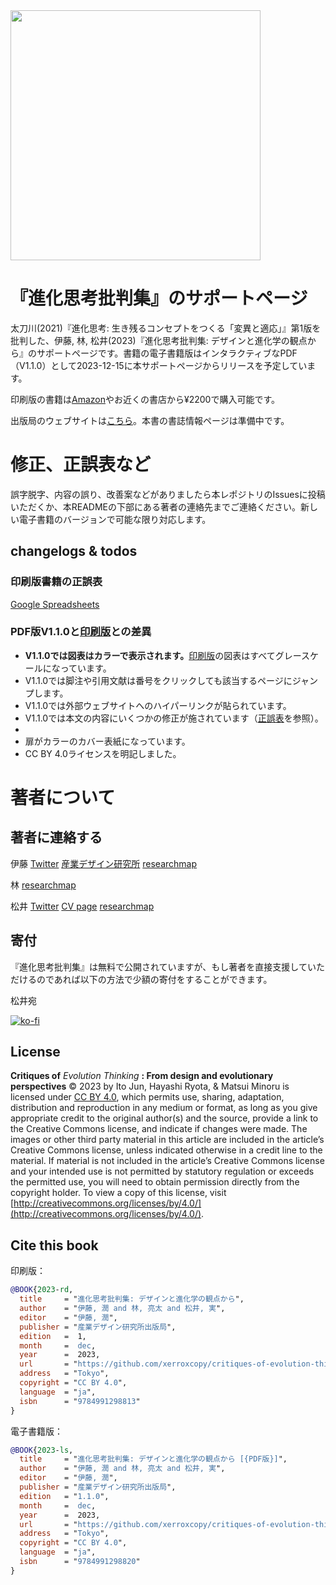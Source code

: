 <img src="https://github.com/xerroxcopy/critiques-of-evolution-thinking/assets/13182777/e73d77e4-b61f-4db6-9791-c37d4408d383" width="400">

# 『進化思考批判集』のサポートページ

太刀川(2021)『進化思考: 生き残るコンセプトをつくる「変異と適応」』第1版を批判した、伊藤, 林, 松井(2023)『進化思考批判集: デザインと進化学の観点から』のサポートページです。書籍の電子書籍版はインタラクティブなPDF（V1.1.0）として2023-12-15に本サポートページからリリースを予定しています。

印刷版の書籍は[Amazon](https://www.amazon.co.jp/%E9%80%B2%E5%8C%96%E6%80%9D%E8%80%83%E6%89%B9%E5%88%A4%E9%9B%86-%E3%83%87%E3%82%B6%E3%82%A4%E3%83%B3%E3%81%A8%E9%80%B2%E5%8C%96%E5%AD%A6%E3%81%AE%E8%A6%B3%E7%82%B9%E3%81%8B%E3%82%89-%E4%BC%8A%E8%97%A4%E6%BD%A4/dp/4991298814/ref=sr_1_1?crid=MVZXUP99M6JN&keywords=%E9%80%B2%E5%8C%96%E6%80%9D%E8%80%83%E6%89%B9%E5%88%A4%E9%9B%86&qid=1702548135&sprefix=%2Caps%2C374&sr=8-1)やお近くの書店から¥2200で購入可能です。

出版局のウェブサイトは[こちら](http://press.rcfi.design/)。本書の書誌情報ページは準備中です。

# 修正、正誤表など

誤字脱字、内容の誤り、改善案などがありましたら本レポジトリのIssuesに投稿いただくか、本READMEの下部にある著者の連絡先までご連絡ください。新しい電子書籍のバージョンで可能な限り対応します。


## changelogs & todos



### 印刷版書籍の正誤表

[Google Spreadsheets](https://docs.google.com/spreadsheets/d/1kBQVRnizuNQKd_WJDbRE76dxKoDw117orOidol-hVOI/edit?sharingaction=ownershiptransfer#gid=0)

### PDF版V1.1.0と[印刷版](https://github.com/xerroxcopy/critiques-of-evolution-thinking/tree/1.0.0)との差異


- **V1.1.0では図表はカラーで表示されます。**[印刷版](https://github.com/xerroxcopy/critiques-of-evolution-thinking/tree/1.0.0)の図表はすべてグレースケールになっています。
- V1.1.0では脚注や引用文献は番号をクリックしても該当するページにジャンプします。
- V1.1.0では外部ウェブサイトへのハイパーリンクが貼られています。
- V1.1.0では本文の内容にいくつかの修正が施されています（[正誤表](https://docs.google.com/spreadsheets/d/1kBQVRnizuNQKd_WJDbRE76dxKoDw117orOidol-hVOI/edit?sharingaction=ownershiptransfer#gid=0)を参照）。
- 
- 扉がカラーのカバー表紙になっています。
- CC BY 4.0ライセンスを明記しました。

# 著者について

## 著者に連絡する

伊藤 [Twitter](https://twitter.com/itojundesign) [産業デザイン研究所](https://rcfi.design/) [researchmap](https://researchmap.jp/itojun)

林 [researchmap](https://researchmap.jp/turtle_barnacle)

松井 [Twitter](https://twitter.com/minoru_matsui) [CV page](https://xerroxcopy.github.io) [researchmap](https://researchmap.jp/xerroxcopy)


## 寄付

『進化思考批判集』は無料で公開されていますが、もし著者を直接支援していただけるのであれば以下の方法で少額の寄付をすることができます。

松井宛

[![ko-fi](https://ko-fi.com/img/githubbutton_sm.svg)](https://ko-fi.com/V7V8S6EKX)

## License

**Critiques of** *Evolution Thinking* **: From design and evolutionary perspectives** © 2023 by Ito Jun, Hayashi Ryota, & Matsui Minoru is licensed under [CC BY 4.0](http://creativecommons.org/licenses/by/4.0/), which permits use, sharing, adaptation, distribution and reproduction in any medium or format, as long as you give appropriate credit to the original author(s) and the source, provide a link to the Creative Commons license, and indicate if changes were made. The images or other third party material in this article are included in the article’s Creative Commons license, unless indicated  otherwise in a credit line to the material. If material is not included in the article’s Creative Commons license and your intended use is not permitted by statutory regulation or exceeds the permitted use, you will need to obtain permission directly from the copyright holder. To view a copy of this license, visit [http://creativecommons.org/licenses/by/4.0/](http://creativecommons.org/licenses/by/4.0/).

## Cite this book

印刷版：
```bibtex
@BOOK{2023-rd,
  title     = "進化思考批判集: デザインと進化学の観点から",
  author    = "伊藤, 潤 and 林, 亮太 and 松井, 実",
  editor    = "伊藤, 潤",
  publisher = "産業デザイン研究所出版局",
  edition   =  1,
  month     =  dec,
  year      =  2023,
  url       = "https://github.com/xerroxcopy/critiques-of-evolution-thinking",
  address   = "Tokyo",
  copyright = "CC BY 4.0",
  language  = "ja",
  isbn      = "9784991298813"
}
```

電子書籍版：
```bibtex
@BOOK{2023-ls,
  title     = "進化思考批判集: デザインと進化学の観点から [{PDF版}]",
  author    = "伊藤, 潤 and 林, 亮太 and 松井, 実",
  editor    = "伊藤, 潤",
  publisher = "産業デザイン研究所出版局",
  edition   = "1.1.0",
  month     =  dec,
  year      =  2023,
  url       = "https://github.com/xerroxcopy/critiques-of-evolution-thinking",
  address   = "Tokyo",
  copyright = "CC BY 4.0",
  language  = "ja",
  isbn      = "9784991298820"
}

```